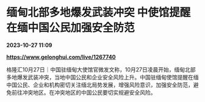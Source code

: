 # 缅甸北部多地爆发武装冲突 中使馆提醒在缅中国公民加强安全防范

**2023-10-27 11:09**

**https://www.gelonghui.com/live/1267740**

格隆汇10月27日｜中国驻缅甸大使馆官微发文称，10月27日凌晨开始，缅甸北部多地爆发武装冲突，当地中国公民和企业安全风险上升。中国驻缅甸使馆提醒在缅中国公民、企业和机构密切关注缅北局势发展，增强风险意识，加强安全防范，避免前往冲突地区。在冲突地区的中国公民要切实规避安全风险。